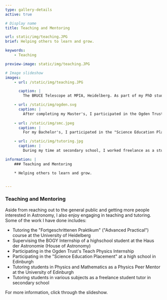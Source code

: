 ```yaml
---
type: gallery-details
active: true

# Display name
title: Teaching and Mentoring

url: static/img/teaching.JPG
brief: Helping others to learn and grow.

keywords:
    - Teaching

preview-image: static/img/teaching.JPG

# Image slideshow
images:
    - url: /static/img/teaching.JPG

      caption: |
        The BRUCE Telescope at MPIA, Heidelberg. As part of my PhD studies, I have been tutoring the "Fortgeschrittenen Praktikum" ("Advanced Practical") course at the University of Heidelberg, teaching Bachelor students about CCD photometry in modern Astronomy. I have also supervised the BOGY Internship of a highschool student at the Haus der Astronomie (House of Astronomy), and continue regular conversation by email with the student.

    - url: /static/img/ogden.svg
      caption: |
        After completing my Master's, I participated in the Ogden Trust's Teach Physics Internship. As part of the internship, I worked at a school in the South of England, participating in lesson planning, tutoring specific students, and delivering my own lessons. Image: Ogden Trust
    
    - url: /static/img/smc.jpeg
      caption: |
        For my Bachelor's, I participated in the "Science Education Placement", allowing me to help out at an Edinburgh high school for a semester. During the Placement, I observed lessons, aided in demonstrations, provided my input during lessons, and delivered my own lessons on various topics in Physics. I also participated in and lead the Astronomy Club on a few occasions, teaching students about a wide range of astronomical phenomena. I have since gone back to the school a few times to give further talks at the Astronomy Club. Image: Kim Traynor

    - url: /static/img/tutoring.jpg
      caption: |
        During my time at secondary school, I worked freelance as a student tutor, helping students with their homework and preparing them for exams. While at University of Edinburgh, I joined the Physics Peer Mentoring Scheme as a Peer Support Leader, where I helped first- and second-year students with their studies. Image: Vecteezy.com

information: |
    ### Teaching and Mentoring

    * Helping others to learn and grow.


---
```


### Teaching and Mentoring

Aside from reaching out to the general public and getting more people interested in Astronomy, I also enjoy engaging in teaching and tutoring. Some of the work I have done includes:

- Tutoring the "Fortgeschrittenen Praktikum" ("Advanced Practical") course at the University of Heidelberg
- Supervising the BOGY Internship of a highschool student at the Haus der Astronomie (House of Astronomy)
- Participating in the Ogden Trust's Teach Physics Internship
- Participating in the "Science Education Placement" at a high school in Edinburgh
- Tutoring students in Physics and Mathematics as a Physics Peer Mentor at the University of Edinburgh
- Tutoring students in various subjects as a freelance student tutor in secondary school

For more information, click through the slideshow.

